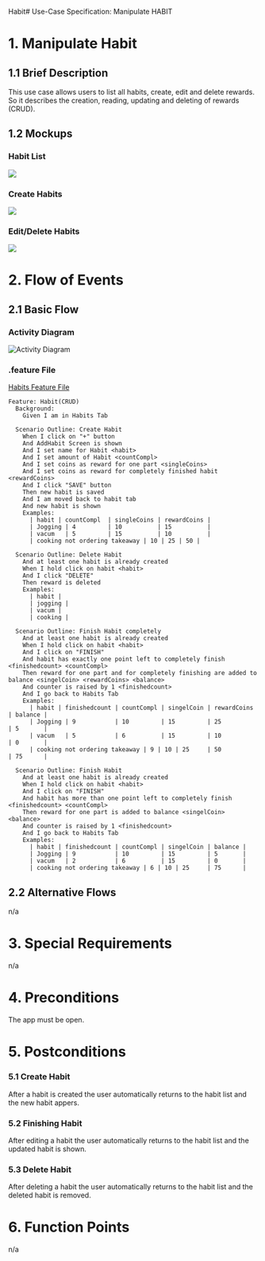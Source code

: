 Habit# Use-Case Specification: Manipulate HABIT

# 1. Manipulate Habit

## 1.1 Brief Description
This use case allows users to list all habits, create, edit and delete rewards. So it describes the creation, reading, updating and deleting of rewards (CRUD).



## 1.2 Mockups
### Habit List
![](PNGs/Habit-list.png)
### Create Habits
![](PNGs/Habit-create.png)
### Edit/Delete Habits
![](PNGs/Habit-menu.png)



# 2. Flow of Events

## 2.1 Basic Flow

### Activity Diagram

![Activity Diagram](PNGs/AC_Finish_Habit.png)

### .feature File
[Habits Feature File](https://github.com/rbnsch/Work2Play/blob/master/app/src/androidTest/assets/features/habit.feature)

``` feature
Feature: Habit(CRUD)
  Background:
    Given I am in Habits Tab

  Scenario Outline: Create Habit
    When I click on "+" button
    And AddHabit Screen is shown
    And I set name for Habit <habit>
    And I set amount of Habit <countCompl>
    And I set coins as reward for one part <singleCoins>
    And I set coins as reward for completely finished habit <rewardCoins>
    And I click "SAVE" button
    Then new habit is saved
    And I am moved back to habit tab
    And new habit is shown
    Examples:
      | habit | countCompl  | singleCoins | rewardCoins |
      | Jogging | 4         | 10          | 15          |
      | vacum   | 5         | 15          | 10          |
      | cooking not ordering takeaway | 10 | 25 | 50 |

  Scenario Outline: Delete Habit
    And at least one habit is already created
    When I hold click on habit <habit>
    And I click "DELETE"
    Then reward is deleted
    Examples:
      | habit |
      | jogging |
      | vacum |
      | cooking |

  Scenario Outline: Finish Habit completely
    And at least one habit is already created
    When I hold click on habit <habit>
    And I click on "FINISH"
    And habit has exactly one point left to completely finish <finishedcount> <countCompl>
    Then reward for one part and for completely finishing are added to balance <singelCoin> <rewardCoins> <balance>
    And counter is raised by 1 <finishedcount>
    And I go back to Habits Tab
    Examples:
      | habit | finishedcount | countCompl | singelCoin | rewardCoins | balance |
      | Jogging | 9           | 10         | 15         | 25          | 5       |
      | vacum   | 5           | 6          | 15         | 10          | 0       |
      | cooking not ordering takeaway | 9 | 10 | 25     | 50          | 75      |

  Scenario Outline: Finish Habit
    And at least one habit is already created
    When I hold click on habit <habit>
    And I click on "FINISH"
    And habit has more than one point left to completely finish <finishedcount> <countCompl>
    Then reward for one part is added to balance <singelCoin> <balance>
    And counter is raised by 1 <finishedcount>
    And I go back to Habits Tab
    Examples:
      | habit | finishedcount | countCompl | singelCoin | balance |
      | Jogging | 9           | 10         | 15         | 5       |
      | vacum   | 2           | 6          | 15         | 0       |
      | cooking not ordering takeaway | 6 | 10 | 25     | 75      |

```





## 2.2 Alternative Flows
n/a

# 3. Special Requirements
n/a

# 4. Preconditions

The app must be open.

# 5. Postconditions

### 5.1 Create Habit
After a habit is created the user automatically returns to the habit list and the new habit appers.
### 5.2 Finishing Habit
After editing a habit the user automatically returns to the habit list and the updated habit is shown.
### 5.3 Delete Habit
After deleting a habit the user automatically returns to the habit list and the deleted habit is removed.

# 6. Function Points
n/a
